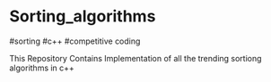 # Sorting_algorithms
#sorting #c++ #competitive coding

This Repository Contains Implementation of all the trending sortiong algorithms in c++
